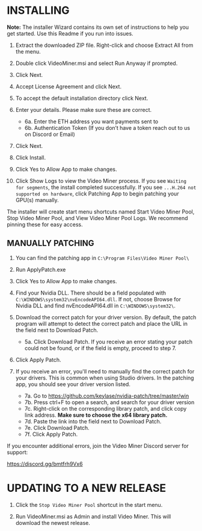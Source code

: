 
# INSTALLING 

**Note:** The installer Wizard contains its own set of instructions to help you get started. Use this Readme if you run into issues.

1. Extract the downloaded ZIP file. Right-click and choose Extract All from the menu. 

2. Double click VideoMiner.msi and select Run Anyway if prompted.

3. Click Next.

4. Accept License Agreement and click Next.

5. To accept the default installation directory click Next.

6. Enter your details. Please make sure these are correct.
    * 6a. Enter the ETH address you want payments sent to
    * 6b. Authentication Token (If you don’t have a token reach out to us on Discord or Email)

7. Click Next. 

8. Click Install.

9. Click Yes to Allow App to make changes.

11. Click Show Logs to view the Video Miner process. If you see ```Waiting for segments```, the install completed successfully. If you see ```...H.264 not supported on hardware```, click Patching App to begin patching your GPU(s) manually.

The installer will create start menu shortcuts named Start Video Miner Pool, Stop Video Miner Pool, and View Video Miner Pool Logs. We recommend pinning these for easy access. 

## MANUALLY PATCHING

1. You can find the patching app in ```C:\Program Files\Video Miner Pool\```

2. Run ApplyPatch.exe

3. Click Yes to Allow App to make changes.

4. Find your Nvidia DLL. There should be a field populated with ```C:\WINDOWS\system32\nvEncodeAPI64.dll```. If not, choose Browse for Nvidia DLL and find nvEncodeAPI64.dll in ```C:\WINDOWS\system32\```.

5. Download the correct patch for your driver version. By default, the patch program will attempt to detect the correct patch and place the URL in the field next to Download Patch. 
    * 5a. Click Download Patch. If you receive an error stating your patch could not be found, or if the field is empty, proceed to step 7.

6. Click Apply Patch.

7. If you receive an error, you'll need to manually find the correct patch for your drivers. This is common when using Studio drivers. In the patching app, you should see your driver version listed.
    * 7a. Go to https://github.com/keylase/nvidia-patch/tree/master/win
    * 7b. Press ctrl+F to open a search, and search for your driver version
    * 7c. Right-click on the corresponding library patch, and click copy link address. **Make sure to choose the x64 library patch.**
    * 7d. Paste the link into the field next to Download Patch. 
    * 7e. Click Download Patch.
    * 7f. Click Apply Patch.


If you encounter additional errors, join the Video Miner Discord server for support:

https://discord.gg/bmtfrh9Vx6



#  UPDATING TO A NEW RELEASE         

1. Click the ```Stop Video Miner Pool``` shortcut in the start menu.

2. Run VideoMiner.msi as Admin and install Video Miner. This will download the newest release. 
